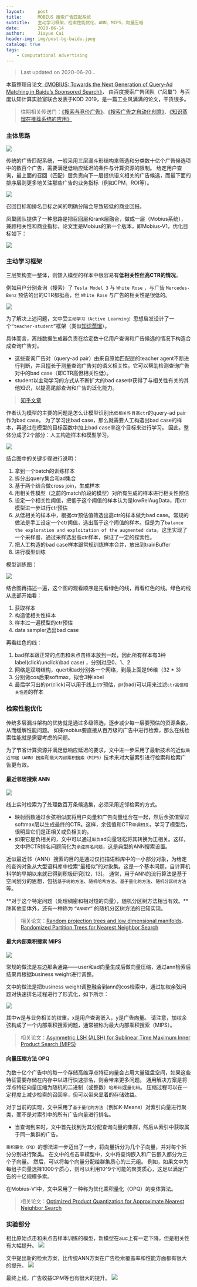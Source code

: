 ```yaml
---
layout:     post
title:      MOBIUS 搜索广告匹配系统
subtitle:   主动学习框架、检索性能优化、ANN、MIPS、向量压缩
date:       2020-06-14
author:     Jiayue Cai
header-img: img/post-bg-baidu.jpeg
catalog: true
tags:
    - Computational Advertising
---
```



> Last updated on 2020-06-20... 

本篇整理自论文[《MOBIUS: Towards the Next Generation of Query-Ad Matching in Baidu’s Sponsored Search》](http://research.baidu.com/Public/uploads/5d12eca098d40.pdf)，
由百度搜索广告团队（“凤巢”）与百度认知计算实验室联合发表于KDD 2019，是一篇工业风满满的论文，干货很多。

> 往期相关传送门：[《搜索与竞价广告》](https://coladrill.github.io/2019/01/13/%E6%90%9C%E7%B4%A2%E4%B8%8E%E7%AB%9E%E4%BB%B7%E5%B9%BF%E5%91%8A/)、[《搜索广告之自动化创意》](https://coladrill.github.io/2020/03/14/%E6%90%9C%E7%B4%A2%E5%B9%BF%E5%91%8A%E4%B9%8B%E8%87%AA%E5%8A%A8%E5%8C%96%E5%88%9B%E6%84%8F/)、[《知识蒸馏在推荐系统的应用》](https://coladrill.github.io/2020/05/28/%E7%9F%A5%E8%AF%86%E8%92%B8%E9%A6%8F%E5%9C%A8%E6%8E%A8%E8%8D%90%E7%B3%BB%E7%BB%9F%E7%9A%84%E5%BA%94%E7%94%A8/)


### 主体思路

![](/img/post/20200614/1.png)

传统的广告匹配系统，一般采用三层漏斗形结构来筛选和分类数十亿个广告候选项中的数百个广告，需要满足低响应延迟的条件与计算资源的限制。
给定用户查询，最上面的召回（匹配）层负责向下一层提供语义相关的广告候选，而最下面的排序层则更多地关注那些广告的业务指标（例如CPM，ROI等）。

![](/img/post/20200614/2.png)

召回目标和排名目标之间的明确分隔会导致较低的商业回报。

凤巢团队提供了一种思路是把召回层和rank层融合，做成一层（Mobius系统），兼顾相关性和商业指标，论文里是Mobius的第一个版本，即Mobius-V1，优化目标如下：

![](/img/post/20200614/3.png)

### 主动学习框架

三层架构变一整体，则馈入模型的样本中很容易有**低相关性但高CTR的情况**。

例如用户分别查询（搜索）了 `Tesla Model 3` 与 `White Rose` ，与广告 `Mercedes-Benz` 预估的出的CTR都挺高，但 `White Rose` 与广告的相关性是很低的。

![](/img/post/20200614/4.png)

为了解决上述问题，文中受`主动学习（Active Learning）`思想启发设计了一个`“teacher-student”`框架（类似[知识蒸馏](https://coladrill.github.io/2020/05/28/%E7%9F%A5%E8%AF%86%E8%92%B8%E9%A6%8F%E5%9C%A8%E6%8E%A8%E8%8D%90%E7%B3%BB%E7%BB%9F%E7%9A%84%E5%BA%94%E7%94%A8/)）。

具体而言，离线数据生成器负责在给定数十亿用户查询和广告候选的情况下构造合成查询广告对。
- 这些查询广告对（query-ad pair）由来自原始匹配层的teacher agent不断进行判断，并且擅长于测量查询广告对的语义相关性。它可以帮助检测查询广告对中的bad case（即CTR高但相关性低）。
- student以主动学习的方式从不断扩大的bad case中获得了与相关性有关的其他知识，以提高尾部查询和广告的泛化能力。

> [知乎文章](https://zhuanlan.zhihu.com/p/144765227)

作者认为模型的主要的问题是怎么让模型识别出`低相关性且高ctr`的query-ad pair作为bad case。
为了学习出bad case，那么就需要人工构造出bad case的样本，再通过在模型的目标函数中加上bad case率这个目标来进行学习。
因此，整体分成了2个部分：人工构造样本和模型学习。

![](/img/post/20200614/5.png)

结合图中的关键步骤进行说明：
1. 拿到一个batch的训练样本
2. 拆分出query集合和ad集合
3. 基于两个结合做cross join，生成样本
4. 用相关性模型（之前的match阶段的模型）对所有生成的样本进行相关性预估
5. 设定一个相关性阈值，把低于这个阈值的样本认为是lowRelAugData，用ctr模型进一步进行ctr预估
6. 从低相关的样本中，根据ctr预估值筛选出高ctr的样本做为bad case。常规的做法是手工设定一个ctr阈值，选出高于这个阈值的样本。但是为了`balance the exploration and exploitation of the augmented data`，这里实现了一个采样器，通过采样选出高ctr样本，保证了一定的探索性。
7. 把人工构造的bad case样本跟常规训练样本合并，放出到trainBuffer
8. 进行模型训练

模型训练图：

![](/img/post/20200614/6.png)

结合图再描述一遍，这个图的观看顺序是先看绿色的线，再看红色的线。绿色的线从底部开始看：
1. 获取样本
2. 构造低相关性样本
3. 样本过一遍模型的ctr预估
4. data sampler选出bad case

再看红色的线：
1. bad样本跟正常的点击和未点击样本放到一起，因此所有样本有3种label(click\unclick\bad case) ，分别对应0、1、2
2. 网络是双塔结构，quert和ad分别各一个网络，到最上面是96维（32 * 3)
3. 分别做cos后果softmax，拟合3种label
4. 最后学习出的pr(click)可以用于线上ctr预估，pr(bad)可以用来过滤`ctr高但相关性差`的样本

### 检索性能优化

传统多层漏斗架构的优势就是通过多级筛选，逐步减少每一层要预估的资源条数，从而缓解性能问题。
如果mobius要直接从百万级的广告中进行检索，那么在线检索性能就是需要考虑的问题。

为了节省计算资源并满足低响应延迟的要求，文中进一步采用了最新技术的近似`最近邻居（ANN）搜索`和`最大内部乘积搜索（MIPS）`技术来对大量索引进行检索和检索广告更有效。

#### 最近邻居搜索 ANN

![](/img/post/20200614/9.png)

线上实时检索为了处理数百万条候选集，必须采用近邻检索的方式。
- 映射函数通过余弦相似度将用户向量和广告向量组合在一起，然后余弦值穿过softmax层以生成最终的CTR。这样，余弦值和CTR`单调相关`。学习了模型后，很明显它们是正相关或负相关的。
- 如果它是负相关的，文中可以通过`取负`ad向量轻松将其转换为正相关。这样，文中将CTR排名问题简化为`余弦排名问题`，这是典型的ANN搜索设置。

近似最近邻（ANN）搜索的目的是通过仅扫描语料库中的一小部分对象，为给定的查询对象从大型语料库中检索“最相似”的对象集。这是一个基本问题，自计算机科学的早期以来就已得到积极研究[12，13]。
通常，用于ANN的流行算法是基于空间划分的思想，包括`基于树的方法`、`随机哈希方法`、`基于量化的方法`、`随机分区树方法`等。

**对于这个特定问题（处理稠密和相对短的向量），随机分区树方法相当有效。**除其他变体外，还有一种称为 `“ANNOY”` 的随机分区树方法的已知实现。

> 相关论文：[Random projection trees and low dimensional manifolds](https://cseweb.ucsd.edu/~dasgupta/papers/rptree-stoc.pdf)、[Randomized Partition Trees for Nearest Neighbor Search](http://cseweb.ucsd.edu/~dasgupta/papers/rptree-tr.pdf)

#### 最大内部乘积搜索 MIPS

![](/img/post/20200614/7.png)

常规的做法是左边那条通路——user和ad向量生成后做向量压缩，通过ann检索后结果再根据business weight进行调整。

文中的做法是把business weight调整融合到ann的cos检索中，通过加权余弦问题对快速排名过程进行了形式化，如下所示：

![](/img/post/20200614/8.png)

其中w是与业务相关的权重，x是用户查询嵌入，y是广告向量。 请注意，加权余弦构成了一个内部乘积搜索问题，通常被称为最大内部乘积搜索（MIPS）。

> 相关论文：[Asymmetric LSH (ALSH) for Sublinear Time Maximum Inner Product Search (MIPS)](https://arxiv.org/abs/1405.5869)

#### 向量压缩方法 OPQ

为数十亿个广告中的每一个存储高维浮点特征向量会占用大量磁盘空间，如果这些特征需要存储在内存中以进行快速排名，则会带来更多问题。
通用解决方案是将浮点特征向量压缩为随机的二进制（或整数）`哈希码`或`量化码`。
压缩过程可以在一定程度上减少检索的召回率，但可以带来显着的存储效益。

对于当前的实现，文中采用了`基于量化的方法`（例如K-Means）对索引向量进行聚类，而不是对索引中的所有广告向量进行排名。
- 当查询到来时，文中首先找到为其分配查询向量的集群，然后从索引中获取属于同一集群的广告。

`乘积量化（PQ）`的想法进一步迈出了一步，将向量拆分为几个子向量，并对每个拆分分别进行聚类。
在文中的点击率模型中，文中将查询嵌入和广告嵌入都分为三个子向量。
然后，可以将每个向量分配给群集质心的三元组。
例如，如果文中为每组子向量选择1000个质心，则可以利用10^9个可能的聚类质心，这足以满足广告的十亿规模多索。

在Mobius-V1中，文中采用了一种称为优化乘积量化（OPQ）的变体算法。

> 相关论文：[Optimized Product Quantization for Approximate Nearest Neighbor Search](http://kaiminghe.com/publications/cvpr13opq.pdf)

### 实验部分

相比原始点击和未点击样本训练的模型，新模型在auc上有一定下降，但是相关性有大幅提升。
![](/img/post/20200614/10.png)

文中提出新的检索方案，比传统ANN方案在广告检索覆盖率和性能方面都有很大的提升。
![](/img/post/20200614/11.png)

最终上线，广告收益CPM等也有很大的提升。
![](/img/post/20200614/12.png)


